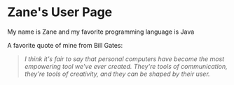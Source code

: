 # Zane's User Page

My name is Zane and my favorite programming language is Java

A favorite quote of mine from Bill Gates:
>*I think it's fair to say that personal computers have become the most empowering tool we've ever created. They're tools of communication, they're tools of creativity, and they can be shaped by their user.*


